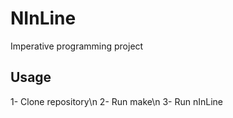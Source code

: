 # NInLine
Imperative programming project
## Usage
1- Clone repository\n
2- Run make\n
3- Run nInLine
